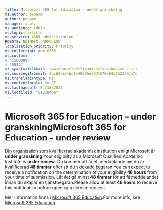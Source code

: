 ```yaml
---
title: Microsoft 365 for Education – under granskning
ms.author: pebaum
author: pebaum
manager: scotv
ms.audience: Admin
ms.topic: article
ms.service: o365-administration
ROBOTS: NOINDEX, NOFOLLOW
localization_priority: Priority
ms.collection: Adm_O365
ms.custom:
- "1500009"
- "5544"
ms.openlocfilehash: 79e2dd9e3f39d7f1038445d7739c8e86ab327211
ms.sourcegitcommit: 8bc60ec34bc1e40685e3976576e04a2623f63a7c
ms.translationtype: MT
ms.contentlocale: sv-SE
ms.lasthandoff: 04/15/2021
ms.locfileid: "51810466"
---
```

# <a name="microsoft-365-for-education---under-review"></a><span data-ttu-id="91fd9-102">Microsoft 365 for Education – under granskning</span><span class="sxs-lookup"><span data-stu-id="91fd9-102">Microsoft 365 for Education - under review</span></span>

<span data-ttu-id="91fd9-103">Din organisation som kvalificerad akademisk institution enligt Microsoft är **under granskning**.</span><span class="sxs-lookup"><span data-stu-id="91fd9-103">Your eligibility as a Microsoft Qualified Academic Institute is **under review**.</span></span> <span data-ttu-id="91fd9-104">Du kommer att få ett meddelande om du är kvalificerad **48 timmar** efter att du skickade begäran.</span><span class="sxs-lookup"><span data-stu-id="91fd9-104">You can expect to receive a notification on the determination of your eligibility **48 hours** from your time of submission.</span></span> <span data-ttu-id="91fd9-105">Låt det gå minst **48 timmar** för att få meddelandet innan du skapar en tjänstbegäran.</span><span class="sxs-lookup"><span data-stu-id="91fd9-105">Please allow at least **48 hours** to receive this notification before opening a service request.</span></span>

<span data-ttu-id="91fd9-106">Mer information finns i [Microsoft 365 Education](https://www.microsoft.com/education/buy-license/microsoft365).</span><span class="sxs-lookup"><span data-stu-id="91fd9-106">For more info, see [Microsoft 365 Education](https://www.microsoft.com/education/buy-license/microsoft365).</span></span>
